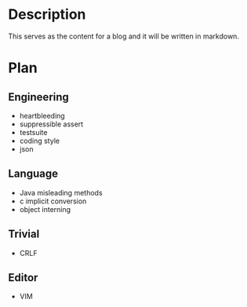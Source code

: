 # Description

This serves as the content for a blog and it will be written in markdown.

# Plan

## Engineering

- heartbleeding
- suppressible assert
- testsuite
- coding style
- json

## Language

- Java misleading methods
- c implicit conversion
- object interning

## Trivial

- CRLF

## Editor

- VIM
